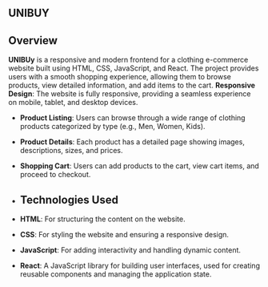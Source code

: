 ## UNIBUY
## Overview

**UNIBUy** is a responsive and modern frontend for a clothing e-commerce website built using HTML, CSS, JavaScript, and React. The project provides users with a smooth shopping experience, allowing them to browse products, view detailed information, and add items to the cart.
**Responsive Design**: The website is fully responsive, providing a seamless experience on mobile, tablet, and desktop devices.
- **Product Listing**: Users can browse through a wide range of clothing products categorized by type (e.g., Men, Women, Kids).
- **Product Details**: Each product has a detailed page showing images, descriptions, sizes, and prices.
- **Shopping Cart**: Users can add products to the cart, view cart items, and proceed to checkout.

- ## Technologies Used

- **HTML**: For structuring the content on the website.
- **CSS**: For styling the website and ensuring a responsive design.
- **JavaScript**: For adding interactivity and handling dynamic content.
- **React**: A JavaScript library for building user interfaces, used for creating reusable components and managing the application state.
